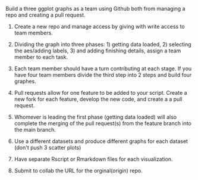 Build a three ggplot graphs as a team using Github both from managing a repo and
creating a pull request. 

1. Create a new repo and manage access by giving with write access to team members.  

2. Dividing the graph into three phases: 1) getting data loaded, 2) selecting the aes/adding labels, 3) and adding finishing details, assign a team member to each task. 

3. Each team member should have a turn contributing at each stage. If you have 
four team members divide the third step into 2 steps and build four graphes.

4. Pull requests  allow for one feature to be added to your script. 
Create a new fork for each feature, develop the new code, and create a
a pull request. 

5. Whomever is leading the first phase (getting data loaded) 
will also complete the merging of the pull request(s) from the feature branch 
into the main branch. 

6. Use a different datasets and produce different graphs for each dataset 
(don't push 3 scatter plots)

7. Have separate Rscript or Rmarkdown files for each visualization. 

8. Submit to collab the URL for the orginal(origin) repo. 

  
